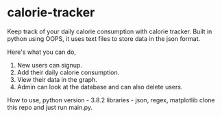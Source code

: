 # calorie-tracker
Keep track of your daily calorie consumption with calorie tracker.
Built in python using OOPS, it uses text files to store data in the json format.

Here's what you can do,
1) New users can signup.
2) Add their daily calorie consumption.
3) View their data in the graph.
4) Admin can look at the database and can also delete users.

How to use,
python version - 3.8.2
libraries - json, regex, matplotlib
clone this repo and just run main.py.
